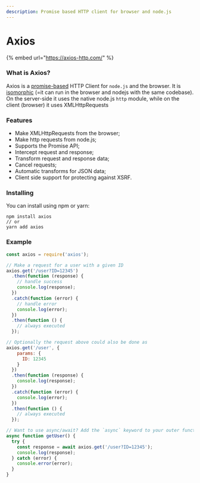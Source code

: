 ```yaml
---
description: Promise based HTTP client for browser and node.js
---
```


# Axios

{% embed url="https://axios-http.com/" %}

### What is Axios?

Axios is a [promise-based](https://javascript.info/promise-basics) HTTP Client for `node.js` and the browser. It is [isomorphic](https://www.lullabot.com/articles/what-is-an-isomorphic-application) (=it can run in the browser and nodejs with the same codebase). On the server-side it uses the native node.js `http` module, while on the client (browser) it uses XMLHttpRequests

### Features

* Make XMLHttpRequests from the browser;
* Make http requests from node.js;
* Supports the Promise API;
* Intercept request and response;
* Transform request and response data;
* Cancel requests;
* Automatic transforms for JSON data;
* Client side support for protecting against XSRF.

### Installing

You can install using npm or yarn:

```shell
npm install axios
// or
yarn add axios
```

### Example

```javascript
const axios = require('axios');

// Make a request for a user with a given ID
axios.get('/user?ID=12345')
  .then(function (response) {
    // handle success
    console.log(response);
  })
  .catch(function (error) {
    // handle error
    console.log(error);
  })
  .then(function () {
    // always executed
  });

// Optionally the request above could also be done as
axios.get('/user', {
    params: {
      ID: 12345
    }
  })
  .then(function (response) {
    console.log(response);
  })
  .catch(function (error) {
    console.log(error);
  })
  .then(function () {
    // always executed
  });  

// Want to use async/await? Add the `async` keyword to your outer function/method.
async function getUser() {
  try {
    const response = await axios.get('/user?ID=12345');
    console.log(response);
  } catch (error) {
    console.error(error);
  }
}
```
